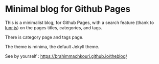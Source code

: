 # Minimal blog for Github Pages

This is a minimalist blog, for Github Pages, with a search feature (thank to [lunr.js](https://lunrjs.com/)) on the pages titles, categories, and tags.

There is category page and tags page.

The theme is minima, the default Jekyll theme.

See by yourself : https://brahimmachkouri.github.io/theblog/
